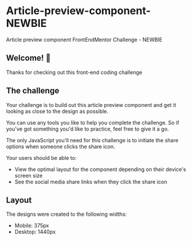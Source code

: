 # Article-preview-component-NEWBIE
Article preview component  FrontEndMentor Challenge - NEWBIE

## Welcome! 👋

Thanks for checking out this front-end coding challenge

## The challenge

Your challenge is to build out this article preview component and get it looking as close to the design as possible.

You can use any tools you like to help you complete the challenge. So if you've got something you'd like to practice, feel free to give it a go.

The only JavaScript you'll need for this challenge is to initiate the share options when someone clicks the share icon.

Your users should be able to: 

- View the optimal layout for the component depending on their device's screen size
- See the social media share links when they click the share icon

## Layout

The designs were created to the following widths:

- Mobile: 375px
- Desktop: 1440px